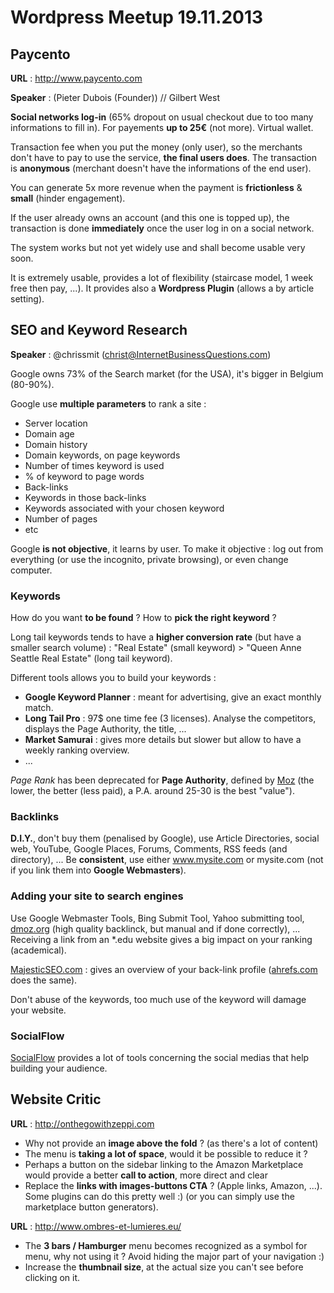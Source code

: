 # Wordpress Meetup 19.11.2013

## Paycento

**URL** : http://www.paycento.com

**Speaker** : (Pieter Dubois (Founder)) // Gilbert West

**Social networks log-in** (65% dropout on usual checkout due to too many informations to fill in). For payements **up to 25€** (not more). Virtual wallet. 

Transaction fee when you put the money (only user), so the merchants don't have to pay to use the service, **the final users does**. The transaction is **anonymous** (merchant doesn't have the informations of the end user).

You can generate 5x more revenue when the payment is **frictionless** & **small** (hinder engagement). 

If the user already owns an account (and this one is topped up), the transaction is done **immediately** once the user log in on a social network.

The system works but not yet widely use and shall become usable very soon. 

It is extremely usable, provides a lot of flexibility (staircase model, 1 week free then pay, ...). It provides also a **Wordpress Plugin** (allows a by article setting).

## SEO and Keyword Research

**Speaker** : @chrissmit (christ@InternetBusinessQuestions.com)

Google owns 73% of the Search market (for the USA), it's bigger in Belgium (80-90%). 

Google use **multiple parameters** to rank a site :
- Server location
- Domain age
- Domain history
- Domain keywords, on page keywords
- Number of times keyword is used
- % of keyword to page words
- Back-links
- Keywords in those back-links
- Keywords associated with your chosen keyword
- Number of pages
- etc 

Google **is not objective**, it learns by user. To make it objective : log out from everything (or use the incognito, private browsing), or even change computer.

### Keywords

How do you want **to be found** ? How to **pick the right keyword** ? 

Long tail keywords tends to have a **higher conversion rate** (but have a smaller search volume) : "Real Estate" (small keyword) > "Queen Anne Seattle Real Estate" (long tail keyword).

Different tools allows you to build your keywords :

- **Google Keyword Planner** : meant for advertising, give an exact monthly match.
- **Long Tail Pro** : 97$ one time fee (3 licenses). Analyse the competitors, displays the Page Authority, the title, ...
- **Market Samurai** : gives more details but slower but allow to have a weekly ranking overview.
- ...

*Page Rank* has been deprecated for **Page Authority**, defined by [Moz](http://moz.com/learn/seo/page-authority) (the lower, the better (less paid), a P.A. around 25-30 is the best "value").

### Backlinks

**D.I.Y.**, don't buy them (penalised by Google), use Article Directories, social web, YouTube, Google Places, Forums, Comments, RSS feeds (and directory), ... Be **consistent**, use either www.mysite.com or mysite.com (not if you link them into **Google Webmasters**).

### Adding your site to search engines

Use Google Webmaster Tools, Bing Submit Tool, Yahoo submitting tool, [dmoz.org](http://www.dmoz.org/) (high quality backlinck, but manual and if done correctly), ... Receiving a link from an *.edu website gives a big impact on your ranking (academical).

[MajesticSEO.com](http://www.majesticseo.com/) : gives an overview of your back-link profile ([ahrefs.com](http://ahrefs.com) does the same).

Don't abuse of the keywords, too much use of the keyword will damage your website.

### SocialFlow

[SocialFlow](http://www.socialflow.com/solutions) provides a lot of tools concerning the social medias that help building your audience.

## Website Critic

**URL** : http://onthegowithzeppi.com

- Why not provide an **image above the fold** ? (as there's a lot of content)
- The menu is **taking a lot of space**, would it be possible to reduce it ?
- Perhaps a button on the sidebar linking to the Amazon Marketplace would provide a better **call to action**, more direct and clear
- Replace the **links with images-buttons CTA** ? (Apple links, Amazon, ...). Some plugins can do this pretty well :) (or you can simply use the marketplace button generators).

**URL** : http://www.ombres-et-lumieres.eu/

- The **3 bars / Hamburger** menu becomes recognized as a symbol for menu, why not using it ? Avoid hiding the major part of your navigation :)
- Increase the **thumbnail size**, at the actual size you can't see before clicking on it.






